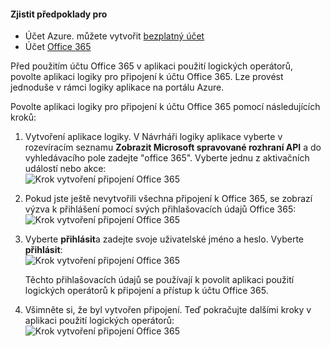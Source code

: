 #### <a name="prerequisites"></a>Zjistit předpoklady pro
- Účet Azure. můžete vytvořit [bezplatný účet](https://azure.microsoft.com/free)
- Účet [Office 365](https://office365.com)  

Před použitím účtu Office 365 v aplikaci použití logických operátorů, povolte aplikaci logiky pro připojení k účtu Office 365. Lze provést jednoduše v rámci logiky aplikace na portálu Azure.  

Povolte aplikaci logiky pro připojení k účtu Office 365 pomocí následujících kroků:

1. Vytvoření aplikace logiky. V Návrháři logiky aplikace vyberte v rozevíracím seznamu **Zobrazit Microsoft spravované rozhraní API** a do vyhledávacího pole zadejte "office 365". Vyberte jednu z aktivačních událostí nebo akce:  
    ![Krok vytvoření připojení Office 365](./media/connectors-create-api-office365-outlook/office365-sendemail.png)  

2. Pokud jste ještě nevytvořili všechna připojení k Office 365, se zobrazí výzva k přihlášení pomocí svých přihlašovacích údajů Office 365:  
    ![Krok vytvoření připojení Office 365](./media/connectors-create-api-office365-outlook/office365-signin.png)  

3. Vyberte **přihlásit**a zadejte svoje uživatelské jméno a heslo. Vyberte **přihlásit**:  
    ![Krok vytvoření připojení Office 365](./media/connectors-create-api-office365-outlook/office365-usernamepassword.png)

    Těchto přihlašovacích údajů se používají k povolit aplikaci použití logických operátorů k připojení a přístup k účtu Office 365. 

4. Všimněte si, že byl vytvořen připojení. Teď pokračujte dalšími kroky v aplikaci použití logických operátorů:   
    ![Krok vytvoření připojení Office 365](./media/connectors-create-api-office365-outlook/office365-sendemailproperties.png)  
  